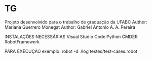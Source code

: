 # TG
Projeto desenvolvido para o trabalho de graduação da UFABC
Author: Mariana Guerrero Monegat
Author: Gabriel Antonio A. A. Pereira

INSTALAÇÕES NECESSÁRIAS
Visual Studio Code
Python
CMDER
RobotFramework

PARA EXECUÇÃO
exemplo:    robot -d ./log testes/test-cases.robot